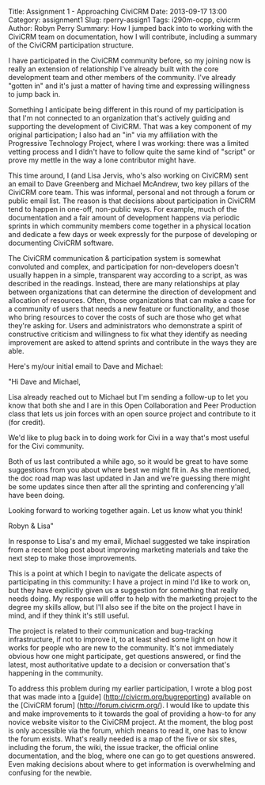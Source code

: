 Title: Assignment 1 - Approaching CiviCRM 
Date: 2013-09-17 13:00 Category: assignment1 
Slug: rperry-assign1 
Tags: i290m-ocpp, civicrm 
Author: Robyn Perry 
Summary: How I jumped back into to working with the CiviCRM team on documentation, how I will contribute, including a summary of the CiviCRM participation structure.

I have participated in the CiviCRM community before, so my joining now is really an extension of relationship I've already built with the core development team and other members of the community. I've already "gotten in" and it's just a matter of having time and expressing willingness to jump back in. 

Something I anticipate being different in this round of my participation is that I'm not connected to an organization that's actively guiding and supporting the development of CiviCRM. That was a key component of my original participation; I also had an "in" via my affiliation with the Progressive Technology Project, where I was working: there was a limited vetting process and I didn't have to follow quite the same kind of "script" or prove my mettle in the way a lone contributor might have. 

This time around, I (and Lisa Jervis, who's also working on CiviCRM) sent an email to Dave Greenberg and Michael McAndrew, two key pillars of the CiviCRM core team. This was informal, personal and not through a forum or public email list. The reason is that decisions about participation in CiviCRM tend to happen in one-off, non-public ways. For example, much of the documentation and a fair amount of development happens via periodic sprints in which community members come together in a physical location and dedicate a few days or week expressly for the purpose of developing or documenting CiviCRM software. 

The CiviCRM communication & participation system is somewhat convoluted and complex, and participation for non-developers doesn't usually happen in a simple, transparent way according to a script, as was described in the readings. Instead, there are many relationships at play between organizations that can determine the direction of development and allocation of resources. Often, those organizations that can make a case for a community of users that needs a new feature or functionality, and those who bring resources to cover the costs of such are those who get what they're asking for. Users and administrators who demonstrate a spirit of constructive criticism and willingness to fix what they identify as needing improvement are asked to attend sprints and contribute in the ways they are able. 

Here's my/our initial email to Dave and Michael: 

"Hi Dave and Michael, 

Lisa already reached out to Michael but I'm sending a follow-up to let you know that both she and I are in this Open Collaboration and Peer Production class that lets us join forces with an open source project and contribute to it (for credit). 

We'd like to plug back in to doing work for Civi in a way that's most useful for the Civi community. 

Both of us last contributed a while ago, so it would be great to have some suggestions from you about where best we might fit in. As she mentioned, the doc road map was last updated in Jan and we're guessing there might be some updates since then after all the sprinting and conferencing y'all have been doing. 

Looking forward to working together again. Let us know what you think! 

Robyn & Lisa"

In response to Lisa's and my email, Michael suggested we take inspiration from a recent blog post about improving marketing materials and take the next step to make those improvements. 

This is a point at which I begin to navigate the delicate aspects of participating in this community: I have a project in mind I'd like to work on, but they have explicitly given us a suggestion for something that really needs doing. My response will offer to help with the marketing project to the degree my skills allow, but I'll also see if the bite on the project I have in mind, and if they think it's still useful. 

The project is related to their communication and bug-tracking infrastructure, if not to improve it, to at least shed some light on how it works for people who are new to the community. It's not immediately obvious how one might participate, get questions answered, or find the latest, most authoritative update to a decision or conversation that's happening in the community. 

To address this problem during my earlier participation, I wrote a blog post that was made into a [guide] (http://civicrm.org/bugreporting) available on the [CiviCRM forum] (http://forum.civicrm.org/). I would like to update this and make improvements to it towards the goal of providing a how-to for any novice website visitor to the CiviCRM project. At the moment, the blog post is only accessible via the forum, which means to read it, one has to know the forum exists. What's really needed is a map of the five or six sites, including the forum, the wiki, the issue tracker, the official online documentation, and the blog, where one can go to get questions answered. Even making decisions about where to get information is overwhelming and confusing for the newbie. 